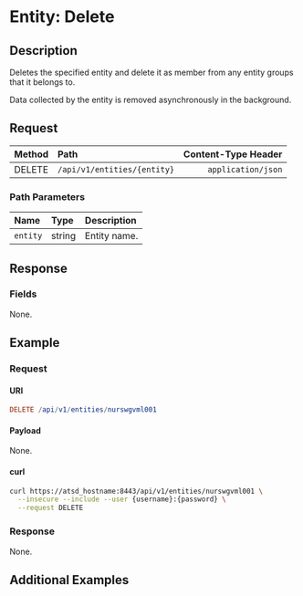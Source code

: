 # Entity: Delete

## Description

Deletes the specified entity and delete it as member from any entity groups that it belongs to.

Data collected by the entity is removed asynchronously in the background.

## Request

| **Method** | **Path** | **Content-Type Header**|
|:---|:---|---:|
| DELETE | `/api/v1/entities/{entity}` | `application/json` |

### Path Parameters

|**Name**|**Type**|**Description**|
|:---|:---|:---|
| `entity` |string|Entity name.|

## Response

### Fields

None.

## Example

### Request

#### URI

```elm
DELETE /api/v1/entities/nurswgvml001
```

#### Payload

None.

#### curl

```bash
curl https://atsd_hostname:8443/api/v1/entities/nurswgvml001 \
  --insecure --include --user {username}:{password} \
  --request DELETE
```

### Response

None.

## Additional Examples
